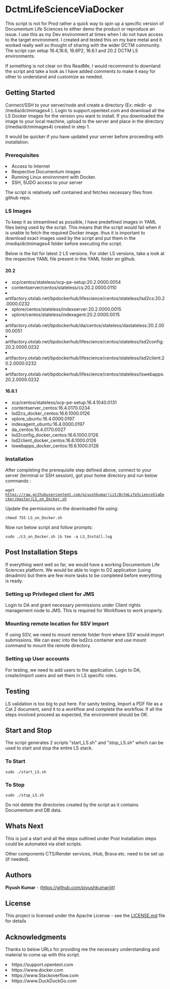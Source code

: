 # DctmLifeScienceViaDocker

This script is not for Prod rather a quick way to spin up a specific version of Documentum Life Sciences to either demo the product or reproduce an issue.
I use this as my Dev environment at times when I do not have access to the target environment.
I created and tested this on my bare metal and it worked really well so thought of sharing with the wider DCTM community.
The script can setup 16.4,16.6, 16.6P2, 16.6.1 and 20.2 DCTM LS environments.

If something is not clear on this ReadMe, I would recommend to downland the script and take a look as I have added comments to make it easy for other to understand and customize as needed.

## Getting Started

Connect/SSH to your server/node and create a directory (Ex: mkdir -p /media/dctmimages4 ).
Login to support.opentext.com and download all the LS Docker images for the version you want to install. 
If you downloaded the image to your local machine, upload to the server and place in the directory (/media/dctmimages4) created in step 1.

It would be quicker if you have updated your server before proceeding with installation.

### Prerequisites
<li>Access to Internet</li>
<li>Respective Documentum images</li>
<li>Running Linux environment with Docker.</li>
<li>SSH, SUDO access to your server</li>

The script is relatively self contained and fetches necessary files from github repo.

### LS Images
To keep it as streamlined as possible, I have predefined images in YAML files being used by the script.
This means that the script would fail when it is unable to fetch the required Docker image.
thus it is important to download exact images used by the script and put them in the /media/dctmimages4 folder before executing the script.

Below is the list for latest 2 LS versions. 
For older LS versions, take a look at the respective YAML file present in the YAML folder on github.
#### 20.2
<li>xcp/centos/stateless/xcp-pe-setup:20.2.0000.0054</li>
<li>contentserver/centos/stateless/cs:20.2.0000.0110</li>
<li>artifactory.otxlab.net/bpdockerhub/lifescience/centos/stateless/lsd2cs:20.2.0000.0232</li>
<li>xplore/centos/stateless/indexserver:20.2.0000.0015</li>
<li>xplore/centos/stateless/indexagent:20.2.0000.0015</li>
<li>artifactory.otxlab.net/bpdockerhub/da/centos/stateless/dastateless:20.2.0000.0051</li>
<li>artifactory.otxlab.net/bpdockerhub/lifescience/centos/stateless/lsd2config:20.2.0000.0232</li>
<li>artifactory.otxlab.net/bpdockerhub/lifescience/centos/stateless/lsd2client:20.2.0000.0232</li>
<li>artifactory.otxlab.net/bpdockerhub/lifescience/centos/stateless/lswebapps:20.2.0000.0232</li>

#### 16.6.1
<li>xcp/centos/stateless/xcp-pe-setup:16.4.1040.0131</li>
<li>contentserver_centos:16.4.0170.0234</li>
<li>lsd2cs_docker_centos:16.6.1000.0126</li>
<li>xplore_ubuntu:16.4.0000.0197</li>
<li>indexagent_ubuntu:16.4.0000.0197</li>
<li>da_centos:16.4.0170.0027</li>
<li>lsd2config_docker_centos:16.6.1000.0126</li>
<li>lsd2client_docker_centos:16.6.1000.0126</li>
<li>lswebapps_docker_centos:16.6.1000.0126</li>


### Installation

After completing the prerequisite step defined above, connect to your server (terminal or SSH session), got your home directory and run below commands  :

<code>wget https://raw.githubusercontent.com/piyushkumarjiit/DctmLifeScienceViaDocker/master/LS_on_Docker.sh</code>

Update the permissions on the downloaded file using:

<code>chmod 755 LS_on_Docker.sh</code>

Now run below script and follow prompts:

<code>sudo ./LS_on_Docker.sh |& tee -a LS_Install.log</code>


## Post Installation Steps
If everything went well so far, we would have a working Documentum Life Sciences platform.
We would be able to login to D2 application (using dmadmin) but there are few more tasks to be completed before everything is ready.

### Setting up Privileged client for JMS
Login to DA and grant necessary permissions under Client rights management node to JMS. This is required for Workflows to work properly.

### Mounting remote location for SSV import
If using SSV, we need to mount remote folder from where SSV would import submissions.
We can exec into the lsd2cs container and use mount command to mount the remote directory.

### Setting up User accounts
For testing, we need to add users to the application. 
Login to DA, create/import users and set them in LS specific roles.


## Testing
LS validation is too big to put here.
For sanity testing, Import a PDF file as a Cat 2 document, send it to a workflow and complete the workflow.
If all the steps involved proceed as expected, the environment should be OK.

## Start and Stop
The script generates 2 scripts "start_LS.sh" and "stop_LS.sh" which can be used to start and stop the entire LS stack.
### To Start
<code>sudo ./start_LS.sh</code>
### To Stop
<code>sudo ./stop_LS.sh</code>

Do not delete the directories created by the script as it contains Documentum and DB data.

## Whats Next
This is just a start and all the steps outlined under Post Installation steps could be automated via shell scripts.

Other components CTS/Render services, iHub, Brava etc. need to be set up (if needed).


## Authors
**Piyush Kumar** - (https://github.com/piyushkumarjiit)

## License
This project is licensed under the Apache License - see the [LICENSE.md](LICENSE.md) file for details

## Acknowledgments
Thanks to below URLs for providing me the necessary understanding and material to come up with this script.
<li>https://support.opentext.com </li>
<li>https://www.docker.com</li>
<li>https://www.Stackoverflow.com</li>
<li>https://www.DuckDuckGo.com</li>

